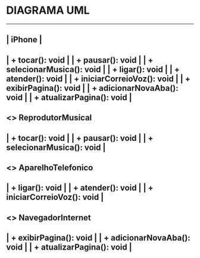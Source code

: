 # DIAGRAMA UML

--------------------------------------
|              iPhone                |
--------------------------------------
| + tocar(): void                    |
| + pausar(): void                   |
| + selecionarMusica(): void         |
| + ligar(): void                    |
| + atender(): void                  |
| + iniciarCorreioVoz(): void        |
| + exibirPagina(): void             |
| + adicionarNovaAba(): void         |
| + atualizarPagina(): void          |
--------------------------------------

<<interface>> ReprodutorMusical
--------------------------------------
| + tocar(): void                    |
| + pausar(): void                   |
| + selecionarMusica(): void         |
--------------------------------------

<<interface>> AparelhoTelefonico
--------------------------------------
| + ligar(): void                    |
| + atender(): void                  |
| + iniciarCorreioVoz(): void        |
--------------------------------------

<<interface>> NavegadorInternet
--------------------------------------
| + exibirPagina(): void             |
| + adicionarNovaAba(): void         |
| + atualizarPagina(): void          |
--------------------------------------

